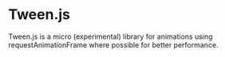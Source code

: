 Tween.js
========

Tween.js is a micro (experimental) library for animations using requestAnimationFrame where possible for better performance.